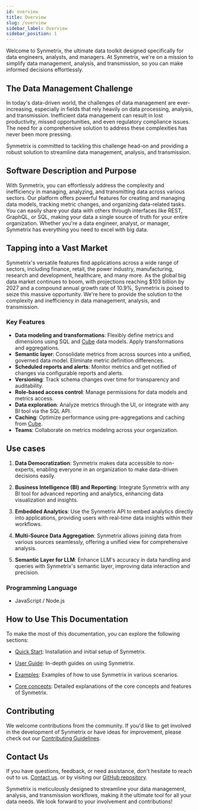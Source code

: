 ```yaml
---
id: overview
title: Overview
slug: /overview
sidebar_label: Overview
sidebar_position: 1
---
```


Welcome to Synmetrix, the ultimate data toolkit designed specifically for data engineers, analysts, and managers. At Synmetrix, we're on a mission to simplify data management, analysis, and transmission, so you can make informed decisions effortlessly.

## The Data Management Challenge

In today's data-driven world, the challenges of data management are ever-increasing, especially in fields that rely heavily on data processing, analysis, and transmission. Inefficient data management can result in lost productivity, missed opportunities, and even regulatory compliance issues. The need for a comprehensive solution to address these complexities has never been more pressing.

Synmetrix is committed to tackling this challenge head-on and providing a robust solution to streamline data management, analysis, and transmission.

## Software Description and Purpose

With Synmetrix, you can effortlessly address the complexity and inefficiency in managing, analyzing, and transmitting data across various sectors. Our platform offers powerful features for creating and managing data models, tracking metric changes, and organizing data-related tasks. You can easily share your data with others through interfaces like REST, GraphQL, or SQL, making your data a single source of truth for your entire organization. Whether you're a data engineer, analyst, or manager, Synmetrix has everything you need to excel with big data.

## Tapping into a Vast Market

Synmetrix's versatile features find applications across a wide range of sectors, including finance, retail, the power industry, manufacturing, research and development, healthcare, and many more. As the global big data market continues to boom, with projections reaching $103 billion by 2027 and a compound annual growth rate of 10.9%, Synmetrix is poised to seize this massive opportunity. We're here to provide the solution to the complexity and inefficiency in data management, analysis, and transmission.

### Key Features

- **Data modeling and transformations**: Flexibly define metrics and dimensions using SQL and [Cube](https://github.com/cube-js/cube) data models. Apply transformations and aggregations.
- **Semantic layer**: Consolidate metrics from across sources into a unified, governed data model. Eliminate metric definition differences.
- **Scheduled reports and alerts**: Monitor metrics and get notified of changes via configurable reports and alerts.
- **Versioning**: Track schema changes over time for transparency and auditability.
- **Role-based access control**: Manage permissions for data models and metrics access.
- **Data exploration**: Analyze metrics through the UI, or integrate with any BI tool via the SQL API.
- **Caching**: Optimize performance using pre-aggregations and caching from [Cube](https://github.com/cube-js/cube).
- **Teams**: Collaborate on metrics modeling across your organization.

## Use cases

1. **Data Democratization**: Synmetrix makes data accessible to non-experts, enabling everyone in an organization to make data-driven decisions easily.

2. **Business Intelligence (BI) and Reporting**: Integrate Synmetrix with any BI tool for advanced reporting and analytics, enhancing data visualization and insights.

3. **Embedded Analytics**: Use the Synmetrix API to embed analytics directly into applications, providing users with real-time data insights within their workflows.

4. **Multi-Source Data Aggregation**: Synmetrix allows joining data from various sources seamlessly, offering a unified view for comprehensive analysis.

5. **Semantic Layer for LLM**: Enhance LLM's accuracy in data handling and queries with Synmetrix's semantic layer, improving data interaction and precision.

### Programming Language
- JavaScript / Node.js

## How to Use This Documentation

To make the most of this documentation, you can explore the following sections:

- [Quick Start](/docs/overview/index.md): Installation and initial setup of Synmetrix.

- [User Guide](/docs/user-guide/index.md): In-depth guides on using Synmetrix.

- [Examples](/docs/examples/index.md): Examples of how to use Synmetrix in various scenarios.

- [Core concepts](/docs/core-concepts/index.md): Detailed explanations of the core concepts and features of Synmetrix.

## Contributing

We welcome contributions from the community. If you'd like to get involved in the development of Synmetrix or have ideas for improvement, please check out our [Contributing Guidelines](/docs/development/contributing/index.md).

## Contact Us

If you have questions, feedback, or need assistance, don't hesitate to reach out to us. [Contact us](/docs/links-and-contacts/index.md). or by visiting our [GitHub repository](https://github.com/mlcraft-io/mlcraft).

Synmetrix is meticulously designed to streamline your data management, analysis, and transmission workflows, making it the ultimate tool for all your data needs. We look forward to your involvement and contributions!